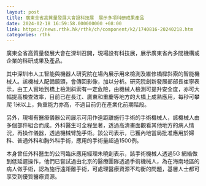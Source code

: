 ```yaml
---
layout: post
title: 廣東全省高質量發展大會設科技展　展示多項科研成果產品
date: 2024-02-18 16:59:58.000000000 +08:00
link: https://news.rthk.hk/rthk/ch/component/k2/1740816-20240218.htm
categories: rthk
---
```


廣東全省高質量發展大會在深圳召開，現場設有科技展，展示廣東省內多間機構或企業的科研成果及產品。

其中深圳市人工智能與機器人研究院在場內展示用來檢測及維修橋樑斜索的智能機械人。該機械人配備鏡頭，會傳回影像，加以分析。研究院創新發展部部長崔寧表示，由工人實地到橋上檢測斜索有一定危險，由機械人檢測可提升安全度，亦可大幅提高檢查效率，目前已在長江、廣東和重慶等地方的大橋上成熟應用，每秒可攀爬 1米以上，負重能力亦高，不過目前仍在產業化前期階段。

另外，現場有醫療儀器公司展示可用作遠距離施行手術的手術機械人，該機械人由多個部件組合而成。外科醫生可全程坐著，透過高清畫面觀看其他地方的病人情況，再操作儀器，透過機械臂施手術。該公司表示，已獲內地當局批准應用於婦科、普通外科和胸外科手術，應用的手術量超過1500例。

本身曾任外科醫生的公司臨床應用經理朱曉劍表示，該手術機械人透過5G 網絡做到低延遲操作，他們已嘗試過由北京的醫療團隊透過手術機械人，為在海南地區的病人做手術，認為施行遠距離手術，可處理醫療資源不均衡的問題，基層人士都可享受到優質醫療資源。
